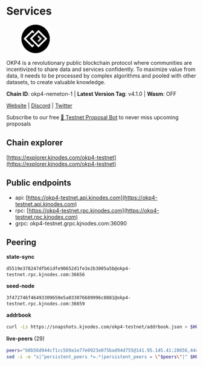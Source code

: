 # Services

<figure><img src="https://raw.githubusercontent.com/kj89/cosmos-images/main/logos/okp4.png" alt=""><figcaption></figcaption></figure>

OKP4 is a revolutionary public blockchain protocol where communities are incentivized to  share data and services confidently. To maximize value from data, it needs to be processed  by complex algorithms and pooled with other datasets, to create valuable knowledge.

**Chain ID**: okp4-nemeton-1 | **Latest Version Tag**: v4.1.0 | **Wasm**: OFF

[Website](https://okp4.network) | [Discord](https://discord.gg/okp4) | [Twitter](https://twitter.com/OKP4_Protocol)



Subscribe to our free [🤖 Testnet Proposal Bot](https://t.me/kjnodes_testnet_proposal_bot) to never miss upcoming proposals


## Chain explorer
[https://explorer.kjnodes.com/okp4-testnet](https://explorer.kjnodes.com/okp4-testnet)

## Public endpoints

* api: [https://okp4-testnet.api.kjnodes.com](https://okp4-testnet.api.kjnodes.com)
* rpc: [https://okp4-testnet.rpc.kjnodes.com](https://okp4-testnet.rpc.kjnodes.com)
* grpc: okp4-testnet.grpc.kjnodes.com:36090

## Peering

**state-sync**

```text
d5519e378247dfb61dfe90652d1fe3e2b3005a5b@okp4-testnet.rpc.kjnodes.com:36656
```

**seed-node**

```text
3f472746f46493309650e5a033076689996c8881@okp4-testnet.rpc.kjnodes.com:36659
```

**addrbook**
```bash
curl -Ls https://snapshots.kjnodes.com/okp4-testnet/addrbook.json > $HOME/.okp4d/config/addrbook.json
```

**live-peers** (29)
```bash
peers="b0b56d944cf1cc569a1e77e0923e075bad94d755@141.95.145.41:28656,44c4ad482cf8f1d9e7e18968da78bd0349fe853e@5.78.54.193:26656,c5616b6e6a0612f8800898e8e3ced17ffd87877a@51.178.65.184:26656,fff0a8c202befd9459ff93783a0e7756da305fe3@38.242.150.63:16656,5a48f6e97236ea2b75184a8c4c4ddd7c5a939a2e@65.109.65.163:20456,ead118d7cbe51cbabf5a77b69db7255512f41023@88.208.34.134:60656,584871b6f75e970f5a95f9532fdc05fc91d6b447@65.109.116.204:20456,7dfc61d3ac9f6da7fa9f4893bc0ffa17ef8006e6@185.111.159.139:36656,874373b78d2cd50e716aa464bf407581d9305655@94.250.201.130:27656,0521f5697fd89fc58bfbe0867525a9fe9efc12f4@65.109.154.182:38656,603828b0b21b150ece5aeee9d548a259d08348ec@65.108.224.156:26656,eef77b5ae1c37f3e5809ff928c329dde906be388@65.108.133.73:21656,c5ef62186e9aad1f83cab06f91533d1d5709bba7@65.109.117.212:13093,14f8949ab0a276d2e55c8fa6255430881978a619@185.192.96.236:26656,5c2a752c9b1952dbed075c56c600c3a79b58c395@95.214.55.232:26996,42fbb917fca6787bc3ab774865f4bb1ef950f114@65.108.226.26:30656,8cdeb85dada114c959c36bb59ce258c65ae3a09c@88.198.242.163:36656,78d923333e39e747c6a7fbfcc822ec6279990556@91.211.251.232:28656,6a66a38bdd5895ec6f1ce18b3430860a30e18e02@142.132.149.118:26656,854cc8b83a48ba4394c1940b57d0f42ec013e033@38.242.251.204:26656,e755eb8016c2f6f5303b2f8d503d9126d235e80f@138.201.35.56:26656,8028015d1c6828a0b734f3b108f0853b0e19305e@157.90.176.184:26656,d1a0ff9bd7ea1ebd06bc7158f3523f5e557328be@163.172.135.127:26656,8bccab4596e8bc162763bad6597d43523e6c32f8@104.194.8.68:26656,8a7605d8ae4338de5b7a0d5c70244ce05e377630@85.10.200.221:26656,23e895e7d650f43e1f53522165607b71685f8cfa@65.108.75.107:26656,74349a1cb9479b291866debe2042de8a2e88b850@65.108.233.109:17656,30092d2717053f1c0813e8354c07c761c9c3ac5c@194.163.161.234:26656,8af258bbe73f4c66127a7b3e8b1ec23fde2950a6@65.108.192.123:19656"
sed -i -e "s|^persistent_peers *=.*|persistent_peers = \"$peers\"|" $HOME/.okp4d/config/config.toml
```
